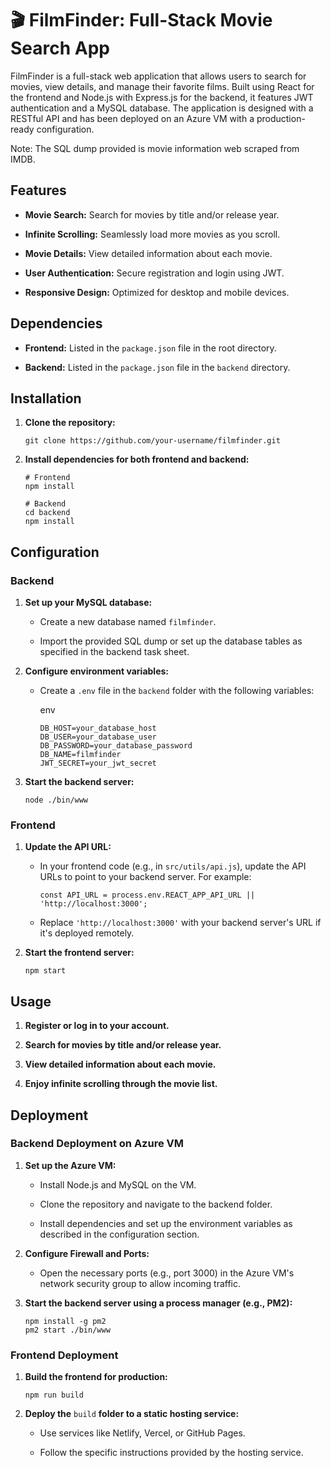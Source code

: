 
# 🎬 FilmFinder: Full-Stack Movie Search App

FilmFinder is a full-stack web application that allows users to search for movies, view details, and manage their favorite films. Built using React for the frontend and Node.js with Express.js for the backend, it features JWT authentication and a MySQL database. The application is designed with a RESTful API and has been deployed on an Azure VM with a production-ready configuration.

Note: The SQL dump provided is movie information web scraped from IMDB.

## Features

-   **Movie Search:** Search for movies by title and/or release year.
    
-   **Infinite Scrolling:** Seamlessly load more movies as you scroll.
    
-   **Movie Details:** View detailed information about each movie.
    
-   **User Authentication:** Secure registration and login using JWT.
    
-   **Responsive Design:** Optimized for desktop and mobile devices.
    

## Dependencies

-   **Frontend:** Listed in the `package.json` file in the root directory.
    
-   **Backend:** Listed in the `package.json` file in the `backend` directory.
    

## Installation

1.  **Clone the repository:**
    
    ```
    git clone https://github.com/your-username/filmfinder.git
    ```
    
2.  **Install dependencies for both frontend and backend:**
    
    ```
    # Frontend
    npm install
    
    # Backend
    cd backend
    npm install
    ```
    

## Configuration

### Backend

1.  **Set up your MySQL database:**
    
    -   Create a new database named `filmfinder`.
        
    -   Import the provided SQL dump or set up the database tables as specified in the backend task sheet.
        
2.  **Configure environment variables:**
    
    -   Create a `.env` file in the `backend` folder with the following variables:
        
        env
        
        ```
        DB_HOST=your_database_host
        DB_USER=your_database_user
        DB_PASSWORD=your_database_password
        DB_NAME=filmfinder
        JWT_SECRET=your_jwt_secret
        
        ```
        
3.  **Start the backend server:**
    
    
    ```
    node ./bin/www
    ```
    

### Frontend

1.  **Update the API URL:**
    
    -   In your frontend code (e.g., in `src/utils/api.js`), update the API URLs to point to your backend server. For example:
        

        
        ```
        const API_URL = process.env.REACT_APP_API_URL || 'http://localhost:3000';
        ```
        
    -   Replace `'http://localhost:3000'` with your backend server's URL if it's deployed remotely.
        
2.  **Start the frontend server:**
    
    ```
    npm start
    ```
    

## Usage

1.  **Register or log in to your account.**
    
2.  **Search for movies by title and/or release year.**
    
3.  **View detailed information about each movie.**
    
4.  **Enjoy infinite scrolling through the movie list.**
    

## Deployment

### Backend Deployment on Azure VM

1.  **Set up the Azure VM:**
    
    -   Install Node.js and MySQL on the VM.
        
    -   Clone the repository and navigate to the backend folder.
        
    -   Install dependencies and set up the environment variables as described in the configuration section.
        
2.  **Configure Firewall and Ports:**
    
    -   Open the necessary ports (e.g., port 3000) in the Azure VM's network security group to allow incoming traffic.
        
3.  **Start the backend server using a process manager (e.g., PM2):**
    

    ```
    npm install -g pm2
    pm2 start ./bin/www
    ```
    

### Frontend Deployment

1.  **Build the frontend for production:**
   
    
    ```
    npm run build
    ```
    
2.  **Deploy the** `build` **folder to a static hosting service:**
    
    -   Use services like Netlify, Vercel, or GitHub Pages.
        
    -   Follow the specific instructions provided by the hosting service.